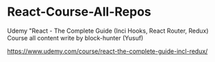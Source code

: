 # React-Course-All-Repos
Udemy "React - The Complete Guide (Inci Hooks, React Router, Redux) Course all content write by block-hunter (Yusuf)

https://www.udemy.com/course/react-the-complete-guide-incl-redux/
